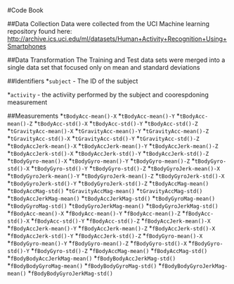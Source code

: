 #Code Book

##Data Collection
Data were collected from the UCI Machine learning repository found here: http://archive.ics.uci.edu/ml/datasets/Human+Activity+Recognition+Using+Smartphones

##Data Transformation
The Training and Test data sets were merged into a single data set that focused only on mean and standard deviations

##Identifiers
*`subject` - The ID of the subject

*`activity` - the activiity performed by the subject and coorespdoning measurement

##Measurements
*`tBodyAcc-mean()-X`
*`tBodyAcc-mean()-Y`
*`tBodyAcc-mean()-Z`
*`tBodyAcc-std()-X`
*`tBodyAcc-std()-Y`
*`tBodyAcc-std()-Z`
*`tGravityAcc-mean()-X`
*`tGravityAcc-mean()-Y`
*`tGravityAcc-mean()-Z`
*`tGravityAcc-std()-X`
*`tGravityAcc-std()-Y`
*`tGravityAcc-std()-Z`
*`tBodyAccJerk-mean()-X`
*`tBodyAccJerk-mean()-Y`
*`tBodyAccJerk-mean()-Z`
*`tBodyAccJerk-std()-X`
*`tBodyAccJerk-std()-Y`
*`tBodyAccJerk-std()-Z`
*`tBodyGyro-mean()-X`
*`tBodyGyro-mean()-Y`
*`tBodyGyro-mean()-Z`
*`tBodyGyro-std()-X`
*`tBodyGyro-std()-Y`
*`tBodyGyro-std()-Z`
*`tBodyGyroJerk-mean()-X`
*`tBodyGyroJerk-mean()-Y`
*`tBodyGyroJerk-mean()-Z`
*`tBodyGyroJerk-std()-X`
*`tBodyGyroJerk-std()-Y`
*`tBodyGyroJerk-std()-Z`
*`tBodyAccMag-mean()`
*`tBodyAccMag-std()`
*`tGravityAccMag-mean()`
*`tGravityAccMag-std()`
*`tBodyAccJerkMag-mean()`
*`tBodyAccJerkMag-std()`
*`tBodyGyroMag-mean()`
*`tBodyGyroMag-std()`
*`tBodyGyroJerkMag-mean()`
*`tBodyGyroJerkMag-std()`
*`fBodyAcc-mean()-X`
*`fBodyAcc-mean()-Y`
*`fBodyAcc-mean()-Z`
*`fBodyAcc-std()-X`
*`fBodyAcc-std()-Y`
*`fBodyAcc-std()-Z`
*`fBodyAccJerk-mean()-X`
*`fBodyAccJerk-mean()-Y`
*`fBodyAccJerk-mean()-Z`
*`fBodyAccJerk-std()-X`
*`fBodyAccJerk-std()-Y`
*`fBodyAccJerk-std()-Z`
*`fBodyGyro-mean()-X`
*`fBodyGyro-mean()-Y`
*`fBodyGyro-mean()-Z`
*`fBodyGyro-std()-X`
*`fBodyGyro-std()-Y`
*`fBodyGyro-std()-Z`
*`fBodyAccMag-mean()`
*`fBodyAccMag-std()`
*`fBodyBodyAccJerkMag-mean()`
*`fBodyBodyAccJerkMag-std()`
*`fBodyBodyGyroMag-mean()`
*`fBodyBodyGyroMag-std()`
*`fBodyBodyGyroJerkMag-mean()`
*`fBodyBodyGyroJerkMag-std()`
